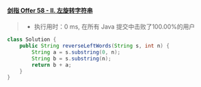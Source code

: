 #### [剑指 Offer 58 - II. 左旋转字符串](https://leetcode-cn.com/problems/zuo-xuan-zhuan-zi-fu-chuan-lcof/)

> - 执行用时：0 ms, 在所有 Java 提交中击败了100.00%的用户

```java
class Solution {
    public String reverseLeftWords(String s, int n) {
        String a = s.substring(0, n);
        String b = s.substring(n);
        return b + a;
    }
}
```


